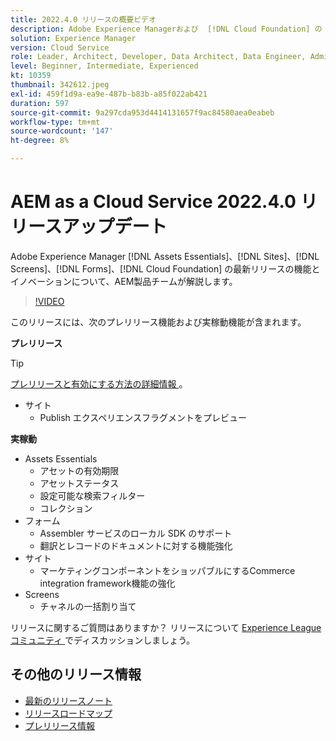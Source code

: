 ```yaml
---
title: 2022.4.0 リリースの概要ビデオ
description: Adobe Experience Managerおよび  [!DNL Cloud Foundation] の 2022-4-0 リリースの最新機能とイノベーションについ  [!DNL Assets Essentials], [!DNL Sites], [!DNL Screens], [!DNL Forms]  説明します。
solution: Experience Manager
version: Cloud Service
role: Leader, Architect, Developer, Data Architect, Data Engineer, Admin, User
level: Beginner, Intermediate, Experienced
kt: 10359
thumbnail: 342612.jpeg
exl-id: 459f1d9a-ea9e-487b-b83b-a85f022ab421
duration: 597
source-git-commit: 9a297cda953d4414131657f9ac84580aea0eabeb
workflow-type: tm+mt
source-wordcount: '147'
ht-degree: 8%

---
```


# AEM as a Cloud Service 2022.4.0 リリースアップデート

Adobe Experience Manager [!DNL Assets Essentials]、[!DNL Sites]、[!DNL Screens]、[!DNL Forms]、[!DNL Cloud Foundation] の最新リリースの機能とイノベーションについて、AEM製品チームが解説します。

>[!VIDEO](https://video.tv.adobe.com/v/342612/?quality=12&learn=on)

このリリースには、次のプレリリース機能および実稼動機能が含まれます。

**プレリリース**

>[!TIP]
>
>[ プレリリースと有効にする方法の詳細情報 ](https://experienceleague.adobe.com/docs/experience-manager-cloud-service/content/release-notes/prerelease.html)。

* サイト
   * Publish エクスペリエンスフラグメントをプレビュー

**実稼動**

* Assets Essentials
   * アセットの有効期限
   * アセットステータス
   * 設定可能な検索フィルター
   * コレクション
* フォーム
   * Assembler サービスのローカル SDK のサポート
   * 翻訳とレコードのドキュメントに対する機能強化
* サイト
   * マーケティングコンポーネントをショッパブルにするCommerce integration framework機能の強化
* Screens
   * チャネルの一括割り当て

リリースに関するご質問はありますか？  リリースについて [Experience Leagueコミュニティ ](https://adobe.ly/3LO0gOo) でディスカッションしましょう。

## その他のリリース情報

* [最新のリリースノート](https://experienceleague.adobe.com/docs/experience-manager-cloud-service/content/release-notes/home.html?lang=ja)
* [ リリースロードマップ ](https://experienceleague.adobe.com/docs/experience-manager-release-information/aem-release-updates/update-releases-roadmap.html?lang=ja)
* [ プレリリース情報 ](https://experienceleague.adobe.com/docs/experience-manager-cloud-service/content/release-notes/prerelease.html)
